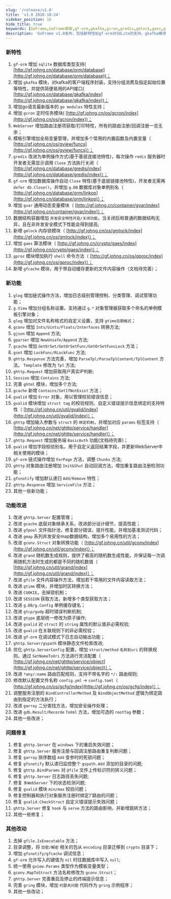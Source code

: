 ```yaml
---
slug: '/release/v1.0'
title: 'v1.0 2018-10-24'
sidebar_position: 16
hide_title: true
keywords: [GoFrame,GoFrame框架,gf-orm,gkafka,gcron,gredis,gmlock,gaes,gproc,gfcache]
description: 'GoFrame v1.0发布，包括新特性如gf-orm对SQLite的支持，gkafka模块的增加，gcron定时任务模块以及gredis的单例操作改进等。同时新增模块如gmlock内存锁和gaes算法模块，并完善日志管理、模板引擎和数据库操作等功能，提升开发者的使用体验和性能。'
---
```


### 新特性

01. `gf-orm` 增加 `sqlite` 数据库类型支持( [http://gf.johng.cn/database/orm/database](http://gf.johng.cn/database/orm/database))；
02. 增加 `gkafka` 模块，对kafka的客户端程序封装，支持分组消费及指定起始位置等特性，并提供简便易用的API接口( [http://gf.johng.cn/database/gkafka/index](http://gf.johng.cn/database/gkafka/index))；
03. 增加go语言最新版本的 `go modules` 特性支持；
04. 增加 `gcron` 定时任务模块( [http://gf.johng.cn/os/gcron/index](http://gf.johng.cn/os/gcron/index))；
05. `WebServer` 增加路由注册项获取/打印特性，所有的路由注册/回调注册一览无余；
06. 模板引擎增加全局变量管理，并增加多个常用的内置函数及内置变量（ [http://gf.johng.cn/os/gview/funcs](http://gf.johng.cn/os/gview/funcs)）；
07. `gredis` 改进为单例操作方式(基于基层连接池特性)，每次操作 `redis` 服务器时开发者无需显示调用 `Close` 方法执行关闭（ [http://gf.johng.cn/database/gredis/index](http://gf.johng.cn/database/gredis/index)）；
08. `gf-orm` 增加数据库操作自动 `Close` 特性(基于底层链接池特性)，开发者无需再 `defer db.Close()`，并增加 `g.DB` 数据库对象单例别名（ [http://gf.johng.cn/database/orm/linkop](http://gf.johng.cn/database/orm/linkop)）；
09. 增加 `gvar` 通用动态变量模块（ [http://gf.johng.cn/container/gvar/index](http://gf.johng.cn/container/gvar/index)）；
10. 数据结构容器增加 `并发安全特性开启/关闭功能`，当关闭后和普通的数据结构无异，且在非并发安全模式下性能会得到提高;
11. 新增 `gmlock` 内存锁模块（ [http://gf.johng.cn/os/gmlock/index](http://gf.johng.cn/os/gmlock/index)）；
12. 增加 `gaes` 算法模块（ [http://gf.johng.cn/crypto/gaes/index](http://gf.johng.cn/crypto/gaes/index)）；
13. `gproc` 模块增加执行 `shell` 命令方法（ [http://gf.johng.cn/os/gproc/index](http://gf.johng.cn/os/gproc/index)）；
14. 新增 `gfcache` 模块，用于带自动缓存更新的文件内容操作（文档待完善）；

### 新功能

01. `glog` 增加链式操作方法，增加日志级别管理控制、分类管理、调试管理功能；
02. `g.View` 增加分组名称设置，支持通过 `g.*` 对象管理器获取多个命名的单例模板引擎对象；
03. `glog` 增加对文件名称格式的自定义设置，支持 `gtime日期格式`；
04. `gconv` 增加 `Ints/Uints/Floats/Interfaces` 转换方法;
05. `gjson` 增加 `Append` 方法;
06. `gparser` 增加 `NewUnsafe/Append` 方法;
07. `gcache` 增加 `GetOrSet/GetOrSetFunc/GetOrSetFuncLock` 方法；
08. `gset` 增加 `LockFunc/RLockFunc` 方法;
09. `ghttp.Response` 方法完善，增加 `ParseTpl/ParseTplContent/TplContent` 方法， `Template` 修改为 `Tpl` 方法;
10. `ghttp.Request` 增加获取用户真实IP判断;
11. `Session` 增加 `Contains` 方法;
12. 完善 `ghtml` 模块，增加多个方法;
13. `gcache` 新增 `Contains/SetIfNotExist` 方法；
14. `gvalid` 增加 `Error` 对象，用以管理校验错误信息；
15. `gvalid` 模块增加 `struct tag` 的校验规则、自定义错误提示信息绑定的支持特性（ [http://gf.johng.cn/util/gvalid/index](http://gf.johng.cn/util/gvalid/index)）；
16. `ghttp` 增加输入参数与 `struct` 的 `绑定机制`，并增加对应 `params` 标签支持（ [http://gf.johng.cn/net/ghttp/service/handler](http://gf.johng.cn/net/ghttp/service/handler)）；
17. `ghttp.Request` 增加服务端 `BasicAuth` 功能(文档待完善)；
18. `gvalid` 增加字段校验别名，用于自定义返回结果字段，并更新WebServer中相关使用的模块；
19. `gf-orm` 链式操作增加 `ForPage` 方法，调整 `Chunks` 方法;
20. `ghttp` 对象路由注册增加 `Init&Shut` 自动回调方法，增加重复路由注册检测功能；
21. `gfsnotify` 增加默认递归 `Add/Remove` 特性；
22. `ghttp.Response` 增加 `ServiceFile` 方法；
23. 其他一些新功能；

### 功能改进

01. 改进 `ghttp.Server` 配置管理；
02. 改进 `gcache` 底层对象继承关系，改进部分设计细节，提高性能；
03. 改进 `gfpool` 文件指针池，修复部分错误，提升性能，并增加基准测试代码；
04. 改进 `gmap` 系列并发安全map数据结构，增加多个易用性的方法；
05. 改进 `gconv.Struct` 对象转换功能（ [http://gf.johng.cn/util/gconv/index](http://gf.johng.cn/util/gconv/index)）；
06. 改进 `grand` 随机数生成规则，提供了极高的随机数生成性能，并保证每一次调用随机方法时生成的都是不同的随机数值（ [http://gf.johng.cn/util/grand/index](http://gf.johng.cn/util/grand/index)）；
07. 改进 `gfile` 文件内容操作方法，增加若干常用的文件内容读取方法；
08. 改进 `gtime` 模块，并增加时区转换方法；
09. 改进 `COOKIE`，去掉锁机制；
10. 改进 `SESSION` 获取方法，新增多个类型获取方法；
11. 改进 `g.DB/g.Config` 单例缓存键名；
12. 改进 `gtcp/gudp` 超时错误判断机制;
13. 改进 `gtype` 底层统一修改为原子操作;
14. 改进 `gvalid` 对 `struct` 的 `string` 属性的默认值非必需校验;
15. 改进 `gvalid` 在关联规则下的非必需校验；
16. 改进 `gf-orm` 在调试模式下日志自动输出功能；
17. `ghttp.Server/gspath` 模块静态文件检索改进;
18. 优化 `ghttp.ServerConfig` 配置，增加 `struct/method` `名称到uri` 的转换规则，通过 `SetNameToUri` 方法进行灵活配置（ [http://gf.johng.cn/net/ghttp/service/object](http://gf.johng.cn/net/ghttp/service/object)）；
19. 改进 `*any/:name` 路由匹配规则，支持不带名字的 `*/:` 路由规则;
20. 修改默认配置文件名称 `config.yml` -\> `config.toml`（ [http://gf.johng.cn/os/gcfg/index](http://gf.johng.cn/os/gcfg/index)）；
21. 调整服务注册的 `BindControllerMethod` 及 `BindObjectMethod` 逻辑为绑定路由到指定的方法执行；
22. 改进 `garray` 二分查找方法，增加安全操作处理；
23. 改进 `gdb.Result/Recorde` `ToXml` 方法，增加可选的 `rootTag` 参数；
24. 其他一些改进；

### 问题修复

01. 修复 `ghttp.Server` 在 `windows` 下的重启失效问题；
02. 修复 `ghttp.Server` 服务注册与回调注册路由重复判断问题；
03. 修复 `garray` 排序数组 `Add` 变参时的死锁问题；
04. 修复 `gfsnotify` 默认递归监控整个 `gspath.Add` 添加的目录的问题;
05. 修复 `ghttp.BindParams` 对 `@file` 文件上传标识符的转义问题；
06. 修复 `ghttp.Server` 日志路径丢失问题;
07. 修复 `多WebServer` 下的状态检测问题;
08. 修复 `gvalid` 模块 `min/max` 校验问题；
09. 修复控制器和执行对象服务注册时绑定’/‘路由的问题；
10. 修复 `gvalid.CheckStruct` 自定义错误提示失效问题；
11. `ghttp.Server` 修复 `hook` 与 `serve` 方法的路由影响，并新增跳转方法；
12. 其他一些修复；

### 其他改动

1. 去掉 `gfile.IsExecutable` 方法；
2. 目录调整，将 `加密/解密` 相关的包从 `encoding` 目录迁移到 `crypto` 目录下；
3. 增加 `gfsnotify/gfcache` 调试信息；
4. `gf-orm` 允许写入的键值为 `nil` 时往数据库中写入 `null`;
5. 统一使用 `gview.Params` 类型作为模板变量类型；
6. `gconv.MapToStruct` 方法名称修改为 `gconv.Struct`；
7. `ghttp.Server` 完善重启及停止的终端提示信息；
8. 完善 `gring` 模块，增加 `约瑟夫问题` 代码作为 `gring` 示例程序；
9. 其他一些改动；